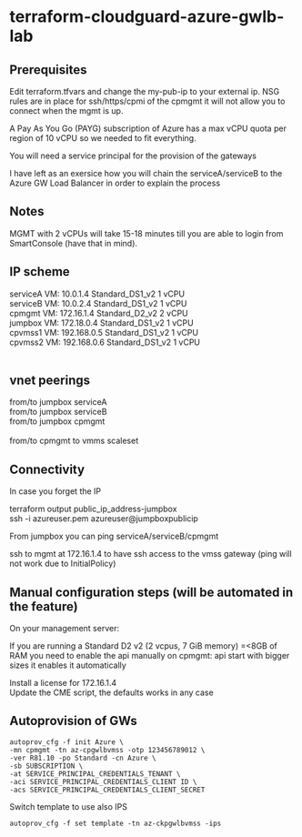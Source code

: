 # terraform-cloudguard-azure-gwlb-lab

## Prerequisites

Edit terraform.tfvars and change the my-pub-ip to your external ip. 
NSG rules are in place for ssh/https/cpmi of the cpmgmt it will not allow you to connect when the mgmt is up.

A Pay As You Go (PAYG) subscription of Azure has a max vCPU quota per region of 10 vCPU so we needed to fit everything.

You will need a service principal for the provision of the gateways

I have left as an exersice how you will chain the serviceA/serviceB to the Azure GW Load Balancer in order to explain the process

## Notes
MGMT with 2 vCPUs will take 15-18 minutes till you are able to login from SmartConsole (have that in mind).

## IP scheme

serviceA VM: 10.0.1.4 Standard_DS1_v2 1 vCPU <br>
serviceB VM: 10.0.2.4 Standard_DS1_v2 1 vCPU<br>
cpmgmt   VM: 172.16.1.4 Standard_D2_v2 2 vCPU<br>
jumpbox  VM: 172.18.0.4 Standard_DS1_v2 1 vCPU<br>
cpvmss1  VM: 192.168.0.5 Standard_DS1_v2 1 vCPU <br>
cpvmss2  VM: 192.168.0.6 Standard_DS1_v2 1 vCPU<br>
<br>
## vnet peerings
from/to jumpbox serviceA<br>
from/to jumpbox serviceB<br>
from/to jumpbox cpmgmt<br>
<br>
from/to cpmgmt to vmms scaleset<br>

## Connectivity
In case you forget the IP<br>

terraform output public_ip_address-jumpbox<br>
ssh -i azureuser.pem azureuser@jumpboxpublicip

From jumpbox you can ping serviceA/serviceB/cpmgmt

ssh to mgmt at 172.16.1.4 to have ssh access to the vmss gateway (ping will not work due to InitialPolicy)

## Manual configuration steps (will be automated in the feature)
On your management server:

If you are running a Standard D2 v2 (2 vcpus, 7 GiB memory) =<8GB of RAM you need to enable the api manually on cpmgmt: api start
with bigger sizes it enables it automatically

Install a license for 172.16.1.4<br>
Update the CME script, the defaults works in any case<br>

## Autoprovision of GWs
```
autoprov_cfg -f init Azure \
-mn cpmgmt -tn az-cpgwlbvmss -otp 123456789012 \
-ver R81.10 -po Standard -cn Azure \
-sb SUBSCRIPTION \
-at SERVICE_PRINCIPAL_CREDENTIALS_TENANT \
-aci SERVICE_PRINCIPAL_CREDENTIALS_CLIENT ID \
-acs SERVICE_PRINCIPAL_CREDENTIALS_CLIENT_SECRET
```

Switch template to use also IPS
```
autoprov_cfg -f set template -tn az-ckpgwlbvmss -ips
```
